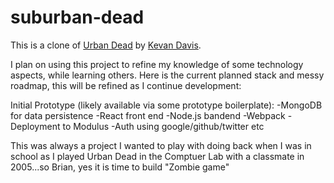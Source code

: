 # suburban-dead
This is a clone of [Urban Dead](http://www.urbandead.com/) by [Kevan Davis](http://kevan.org/).  

I plan on using this project to refine my knowledge of some technology aspects, while learning others.  Here is the current planned stack and messy roadmap, this will be refined as I continue development:

Initial Prototype (likely available via some prototype boilerplate):
  -MongoDB for data persistence
  -React front end
  -Node.js bandend
  -Webpack
  -Deployment to Modulus
  -Auth using google/github/twitter etc

This was always a project I wanted to play with doing back when I was in school as I played Urban Dead in the Comptuer Lab with a classmate in 2005...so Brian, yes it is time to build "Zombie game"


